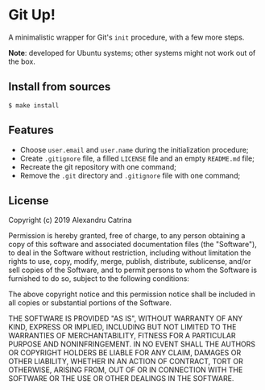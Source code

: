 # Git Up!
A minimalistic wrapper for Git's `init` procedure, with a few more steps.

**Note**: developed for Ubuntu systems; other systems might not work out of the box.


## Install from sources
```
$ make install
```


## Features
- Choose `user.email` and `user.name` during the initialization procedure;
- Create `.gitignore` file, a filled `LICENSE` file and an empty `README.md` file;
- Recreate the git repository with one command;
- Remove the `.git` directory and `.gitignore` file with one command;


## License
Copyright (c) 2019 Alexandru Catrina

Permission is hereby granted, free of charge, to any person obtaining a copy
of this software and associated documentation files (the "Software"), to deal
in the Software without restriction, including without limitation the rights
to use, copy, modify, merge, publish, distribute, sublicense, and/or sell
copies of the Software, and to permit persons to whom the Software is
furnished to do so, subject to the following conditions:

The above copyright notice and this permission notice shall be included in all
copies or substantial portions of the Software.

THE SOFTWARE IS PROVIDED "AS IS", WITHOUT WARRANTY OF ANY KIND, EXPRESS OR
IMPLIED, INCLUDING BUT NOT LIMITED TO THE WARRANTIES OF MERCHANTABILITY,
FITNESS FOR A PARTICULAR PURPOSE AND NONINFRINGEMENT. IN NO EVENT SHALL THE
AUTHORS OR COPYRIGHT HOLDERS BE LIABLE FOR ANY CLAIM, DAMAGES OR OTHER
LIABILITY, WHETHER IN AN ACTION OF CONTRACT, TORT OR OTHERWISE, ARISING FROM,
OUT OF OR IN CONNECTION WITH THE SOFTWARE OR THE USE OR OTHER DEALINGS IN THE
SOFTWARE.
